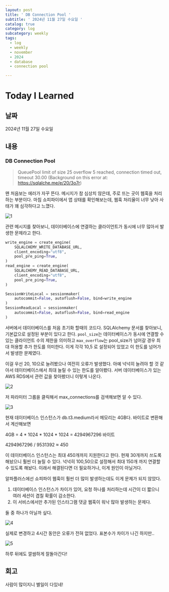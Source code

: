 ```yaml
---
layout: post
title: ' DB Connection Pool '
subtitle: ' 2024년 11월 27일 수요일 '
catalog: true
category: log
subcategory: weekly
tags:
  - log
  - weekly
  - november
  - 2024
  - database
  - connection pool

---
```



# Today I Learned

## 날짜

2024년 11월 27일 수요일

## 내용

### DB Connection Pool

> QueuePool limit of size 25 overflow 5 reached, connection timed out, timeout 30.00 (Background on this error at: https://sqlalche.me/e/20/3o7r)
> 

왠 처음보는 에러가 자꾸 뜬다. 메시지가 참 심상치 않은데, 주로 뜨는 곳이 웹훅을 처리하는 부분이다. 마침 쇼피파이에서 앱 상태를 확인해보는데, 웹훅 처리율이 너무 낮아 사태가 꽤 심각하다고 느꼈다.

![1](https://cdn.jsdelivr.net/gh/junsoopooh/importunate-dev.github.io/img/log/2024/log241127/1.webp)

 관련 메시지를 찾아보니, 데이터베이스에 연결하는 클라이언트가 동시에 너무 많아서 발생한 문제라고 한다.

```python
write_engine = create_engine(
    SQLALCHEMY_WRITE_DATABASE_URL,
    client_encoding="utf8",
    pool_pre_ping=True,
)
read_engine = create_engine(
    SQLALCHEMY_READ_DATABASE_URL,
    client_encoding="utf8",
    pool_pre_ping=True,
)

SessionWriteLocal = sessionmaker(
    autocommit=False, autoflush=False, bind=write_engine
)
SessionReadLocal = sessionmaker(
    autocommit=False, autoflush=False, bind=read_engine
)
```

 서버에서 데이터베이스를 처음 초기화 할때의 코드다. SQLAlchemy 문서를 찾아보니, 기본값으로 설정된 부분이 있다고 한다. `pool_size`는 데이터베이스가 동시에 연결할 수 있는 클라이언트 수의 제한을 의미하고 `max_overflow`는 pool_size가 넘어갈 경우 최대 허용할 추가 한도를 의미한다. 이게 각각 10,5 로 설정되어 있었고 이 한도를 넘어가서 발생한 문제였다.

 이걸 우선 20, 10으로 늘려봤으나 여전히 오류가 발생했다. 아예 넉넉히 늘려야 할 것 같아서 데이터베이스에서 최대 늘릴 수 있는 한도를 알아봤다. 서버 데이터베이스가 있는 AWS RDS에서 관련 값을 찾아봤더니 이렇게 나온다.

![2](https://cdn.jsdelivr.net/gh/junsoopooh/importunate-dev.github.io/img/log/2024/log241127/2.webp)

저 파라미터 그룹을 클릭해서 max_connections를 검색해보면 알 수 있다.

![3](https://cdn.jsdelivr.net/gh/junsoopooh/importunate-dev.github.io/img/log/2024/log241127/3.webp)

현재 데이터베이스 인스턴스가 db.t3.medium라서 메모리는 4GB다. 바이트로 변환해서 계산해보면

4GB = 4 * 1024 * 1024 * 1024 = 4294967296 바이트

4294967296 / 9531392 ≈ 450

이 데이터베이스 인스턴스는 최대 450개까지 지원한다고 한다. 현재 30개까지 쓰도록 해놨으니 훨씬 더 늘릴 수 있다. 넉넉히 100,50으로 설정해서 최대 150개 까지 연결할 수 있도록 해놨다. 이래서 해결된다면 더 필요하거나, 이게 원인이 아닐거다.

 알파플러스에선 쇼피파이 웹훅이 훨씬 더 많이 발생하는데도 이게 문제가 되지 않았다.  

1. 데이터베이스 인스턴스가 차이가 있어, 요청 하나를 처리하는데 시간이 더 짧으니 여러 세션이 겹칠 확률이 감소한다.
2. 이 서비스에서만 추가된 인스타그램 댓글 웹훅이 워낙 많아 발생하는 문제다.

둘 중 하나가 아닐까 싶다. 

![4](https://cdn.jsdelivr.net/gh/junsoopooh/importunate-dev.github.io/img/log/2024/log241127/4.webp)

실제로 변경하고 4시간 동안은 오류가 전혀 없었다. 표본수가 차이가 나긴 하지만..

![5](https://cdn.jsdelivr.net/gh/junsoopooh/importunate-dev.github.io/img/log/2024/log241127/5.webp)

하루 뒤에도 깔쌈하게 잘돌아간다!

## 회고

사람이 많이지니 별일이 다있네!